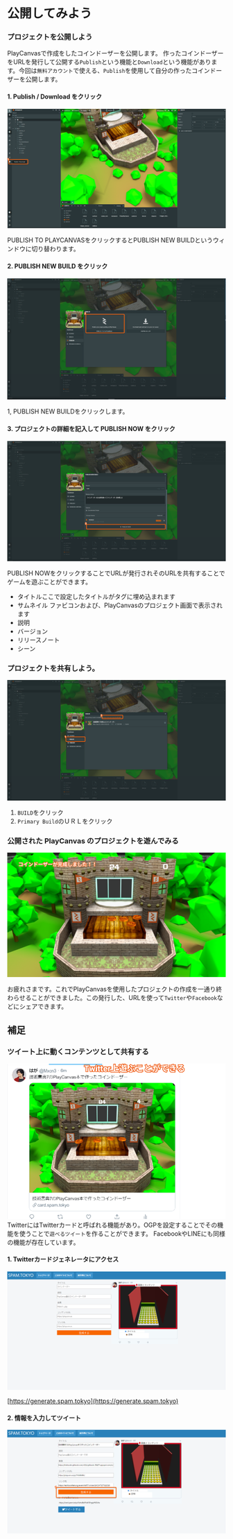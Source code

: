 # 公開してみよう

### プロジェクトを公開しよう

PlayCanvasで作成をしたコインドーザーを公開します。 作ったコインドーザーをURLを発行して公開する`Publish`という機能と`Download`という機能があります。今回は`無料アカウント`で使える、`Publish`を使用して自分の作ったコインドーザーを公開します。

#### 1. Publish / Download をクリック

![](.gitbook/assets/pbd.png)

PUBLISH TO PLAYCANVASをクリックするとPUBLISH NEW BUILDというウィンドウに切り替わります。

#### 2. PUBLISH NEW BUILD をクリック

![](.gitbook/assets/g.png)

1, PUBLISH NEW BUILDをクリックします。

#### 3. プロジェクトの詳細を記入して PUBLISH NOW をクリック

![](.gitbook/assets/publishnow%20%281%29.png)

PUBLISH NOWをクリックすることでURLが発行されそのURLを共有することでゲームを遊ぶことができます。

* タイトルここで設定したタイトルがタグに埋め込まれます
* サムネイル ファビコンおよび、PlayCanvasのプロジェクト画面で表示されます
* 説明
* バージョン
* リリースノート
* シーン

### プロジェクトを共有しよう。

![](.gitbook/assets/getplayurl%20%281%29.png)

1. `BUILD`をクリック
2. `Primary Build`のＵＲＬをクリック

### 公開された PlayCanvas のプロジェクトを遊んでみる

![](.gitbook/assets/ffff%20%281%29.png)

お疲れさまです。これでPlayCanvasを使用したプロジェクトの作成を一通り終わらせることができました。この発行した、URLを使って`Twitter`や`Facebook`などにシェアできます。

## 補足

### ツイート上に動くコンテンツとして共有する

![](.gitbook/assets/card-generator-text%20%281%29.png) TwitterにはTwitterカードと呼ばれる機能があり。OGPを設定することでその機能を使うことで`遊べるツイート`を作ることができます。 FacebookやLINEにも同様の機能が存在しています。

#### 1. Twitterカードジェネレータにアクセス

![](.gitbook/assets/twitter-card-generatoro.png)

[https://generate.spam.tokyo](https://generate.spam.tokyo)

#### 2. 情報を入力してツイート

![](.gitbook/assets/abc.png)

